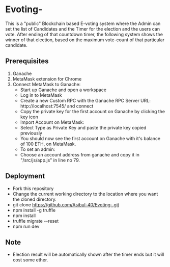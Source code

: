 # Evoting-
This is a "public" Blockchain based E-voting system where the Admin can set the list of Candidates and the Timer for the election and the users can vote. After ending of that countdown timer, the following system shows the winner of that election, based on the maximum vote-count of that particular candidate.  

## Prerequisites
1. Ganache
2. MetaMask extension for Chrome
3. Connect MetaMask to Ganache:
     * Start up Ganache and open a workspace
     * Log in to MetaMask
     * Create a new Custom RPC with the Ganache RPC Server URL: http://localhost:7545/ and connect
     * Copy the private key for the first account on Ganache by clicking the key icon
     * Import Account on MetaMask:
     * Select Type as Private Key and paste the private key copied previously
     * You should now see the first account on Ganache with it's balance of 100 ETH, on MetaMask.
     * To set an admin:
     * Choose an account address from ganache and copy it in "/src/js/app.js" in line no 79.
     
## Deployment
* Fork this repository
* Change the current working directory to the location where you want the cloned directory.
* git clone https://github.com/Asibul-40/Evoting-.git
* npm install -g truffle
* npm install
* truffle migrate --reset
* npm run dev

## Note
* Election result will be automatically shown after the timer ends but it will cost some ether.





